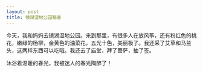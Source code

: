```yaml
---
layout: post
title: 镜湖湿地公园踏春
---
```



今天，我和妈妈去镜湖湿地公园。来到那里，有很多人在放风筝，还有粉红色的桃花，嫩绿的杨柳，金黄色的油菜花，五光十色，美丽极了。我还采了艾草和马兰头，这两样东西可以吃哦。我还去了庙堂，拜了菩萨，抽了签。

沐浴着温暖的春光，我被迷人的春光陶醉了！
